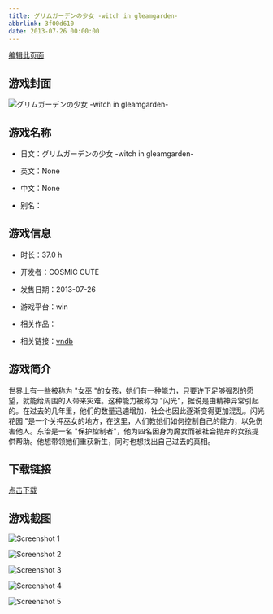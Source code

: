 ```yaml
---
title: グリムガーデンの少女 -witch in gleamgarden-
abbrlink: 3f00d610
date: 2013-07-26 00:00:00
---
```

[编辑此页面](https://github.com/ACG-3/ADV3-source/blob/main/source/_posts/games/%E3%82%B0%E3%83%AA%E3%83%A0%E3%82%AC%E3%83%BC%E3%83%87%E3%83%B3%E3%81%AE%E5%B0%91%E5%A5%B3%20-witch%20in%20gleamgarden-.md)

## 游戏封面

![グリムガーデンの少女 -witch in gleamgarden-](https://pan.timero.xyz/d/onedrive/img_lib_001/%E3%82%B0%E3%83%AA%E3%83%A0%E3%82%AC%E3%83%BC%E3%83%87%E3%83%B3%E3%81%AE%E5%B0%91%E5%A5%B3%20-witch%20in%20gleamgarden-_cover.avif)


## 游戏名称

- 日文：グリムガーデンの少女 -witch in gleamgarden-
- 英文：None
- 中文：None

- 别名：


## 游戏信息

- 时长：37.0 h
- 开发者：COSMIC CUTE
- 发售日期：2013-07-26
- 游戏平台：win
- 相关作品：

- 相关链接：[vndb](https://vndb.org/v11955)


## 游戏简介

世界上有一些被称为 "女巫 "的女孩，她们有一种能力，只要许下足够强烈的愿望，就能给周围的人带来灾难。这种能力被称为 "闪光"，据说是由精神异常引起的。在过去的几年里，他们的数量迅速增加，社会也因此逐渐变得更加混乱。闪光花园 "是一个关押巫女的地方，在这里，人们教她们如何控制自己的能力，以免伤害他人。东治是一名 "保护控制者"，他为四名因身为魔女而被社会抛弃的女孩提供帮助。他想带领她们重获新生，同时也想找出自己过去的真相。




## 下载链接

[点击下载](https://pan.timero.xyz/onedrive/adv_lib_001/%E3%82%B0%E3%83%AA%E3%83%A0%E3%82%AC%E3%83%BC%E3%83%87%E3%83%B3%E3%81%AE%E5%B0%91%E5%A5%B3%20-witch%20in%20gleamgarden-)


## 游戏截图


![Screenshot 1](https://pan.timero.xyz/d/onedrive/img_lib_001/%E3%82%B0%E3%83%AA%E3%83%A0%E3%82%AC%E3%83%BC%E3%83%87%E3%83%B3%E3%81%AE%E5%B0%91%E5%A5%B3%20-witch%20in%20gleamgarden-_Screenshot_1.avif)

![Screenshot 2](https://pan.timero.xyz/d/onedrive/img_lib_001/%E3%82%B0%E3%83%AA%E3%83%A0%E3%82%AC%E3%83%BC%E3%83%87%E3%83%B3%E3%81%AE%E5%B0%91%E5%A5%B3%20-witch%20in%20gleamgarden-_Screenshot_2.avif)

![Screenshot 3](https://pan.timero.xyz/d/onedrive/img_lib_001/%E3%82%B0%E3%83%AA%E3%83%A0%E3%82%AC%E3%83%BC%E3%83%87%E3%83%B3%E3%81%AE%E5%B0%91%E5%A5%B3%20-witch%20in%20gleamgarden-_Screenshot_3.avif)

![Screenshot 4](https://pan.timero.xyz/d/onedrive/img_lib_001/%E3%82%B0%E3%83%AA%E3%83%A0%E3%82%AC%E3%83%BC%E3%83%87%E3%83%B3%E3%81%AE%E5%B0%91%E5%A5%B3%20-witch%20in%20gleamgarden-_Screenshot_4.avif)

![Screenshot 5](https://pan.timero.xyz/d/onedrive/img_lib_001/%E3%82%B0%E3%83%AA%E3%83%A0%E3%82%AC%E3%83%BC%E3%83%87%E3%83%B3%E3%81%AE%E5%B0%91%E5%A5%B3%20-witch%20in%20gleamgarden-_Screenshot_5.avif)

